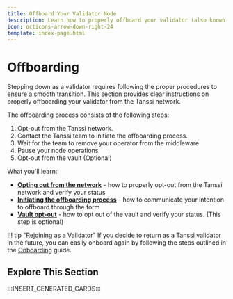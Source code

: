 ```yaml
---
title: Offboard Your Validator Node
description: Learn how to properly offboard your validator (also known as operators) including pausing operations, opting out from the network, and removing yourself from the registry.
icon: octicons-arrow-down-right-24
template: index-page.html
---
```


# Offboarding

Stepping down as a validator requires following the proper procedures to ensure a smooth transition. This section provides clear instructions on properly offboarding your validator from the Tanssi network.

The offboarding process consists of the following steps:

1. Opt-out from the Tanssi network.
2. Contact the Tanssi team to initiate the offboarding process.
3. Wait for the team to remove your operator from the middleware
4. Pause your node operations
5. Opt-out from the vault (Optional)

What you'll learn:

- [**Opting out from the network**](/node-operators/validators/offboarding/offboarding-process/#opt-out-from-the-tanssi-network) - how to properly opt-out from the Tanssi network and verify your status
- [**Initiating the offboarding process**](/node-operators/validators/offboarding/offboarding-process/#contact-tanssi-team) - how to communicate your intention to offboard through the form
- [**Vault opt-out**](/node-operators/validators/offboarding/offboarding-process/#vault-opt-out-optional) - how to opt out of the vault and verify your status. (This step is optional)

!!! tip "Rejoining as a Validator" 
    If you decide to return as a Tanssi validator in the future, you can easily onboard again by following the steps outlined in the [Onboarding](/node-operators/validators/onboarding/) guide.

## Explore This Section

:::INSERT_GENERATED_CARDS:::